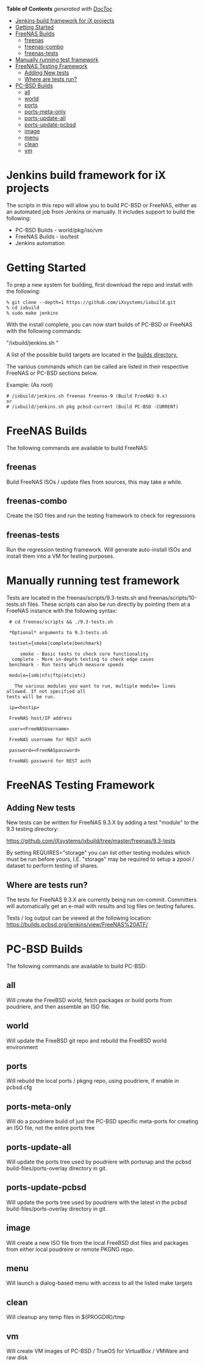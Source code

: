 <!-- START doctoc generated TOC please keep comment here to allow auto update -->
<!-- DON'T EDIT THIS SECTION, INSTEAD RE-RUN doctoc TO UPDATE -->
**Table of Contents**  *generated with [DocToc](https://github.com/thlorenz/doctoc)*

- [Jenkins build framework for iX projects](#jenkins-build-framework-for-ix-projects)
- [Getting Started](#getting-started)
- [FreeNAS Builds](#freenas-builds)
  - [freenas](#freenas)
  - [freenas-combo](#freenas-combo)
  - [freenas-tests](#freenas-tests)
- [Manually running test framework](#manually-running-test-framework)
- [FreeNAS Testing Framework](#freenas-testing-framework)
  - [Adding New tests](#adding-new-tests)
  - [Where are tests run?](#where-are-tests-run)
- [PC-BSD Builds](#pc-bsd-builds)
  - [all](#all)
  - [world](#world)
  - [ports](#ports)
  - [ports-meta-only](#ports-meta-only)
  - [ports-update-all](#ports-update-all)
  - [ports-update-pcbsd](#ports-update-pcbsd)
  - [image](#image)
  - [menu](#menu)
  - [clean](#clean)
  - [vm](#vm)

<!-- END doctoc generated TOC please keep comment here to allow auto update -->

Jenkins build framework for iX projects
===========

The scripts in this repo will allow you to build PC-BSD or FreeNAS, either
as an automated job from Jenkins or manually. It includes support to build
the following:

 * PC-BSD Builds -  world/pkg/iso/vm
 * FreeNAS Builds - iso/test
 * Jenkins automation


Getting Started
============

To prep a new system for building, first download the repo and install with
the following:

```
% git clone --depth=1 https://github.com/iXsystems/ixbuild.git
% cd ixbuild
% sudo make jenkins
```

With the install complete, you can now start builds of PC-BSD or FreeNAS with
the following commands:

 "/ixbuild/jenkins.sh <command> <target>"

A list of the possible build targets are located in the [builds directory.](https://github.com/iXsystems/ixbuild/tree/master/builds)

The various commands which can be called are listed in their respective FreeNAS
or PC-BSD sections below.

Example: (As root)
```
# /ixbuild/jenkins.sh freenas freenas-9 (Build FreeNAS 9.x)
or
# /ixbuild/jenkins.sh pkg pcbsd-current (Build PC-BSD -CURRENT)
```


FreeNAS Builds
============

The following commands are available to build FreeNAS:

freenas
---
Build FreeNAS ISOs / update files from sources, this may take a while.

freenas-combo
---
Create the ISO files and run the testing framework to check for regressions

freenas-tests
---
Run the regression testing framework. Will generate auto-install ISOs and
install them into a VM for testing purposes.

Manually running test framework
=======

Tests are located in the freenas/scripts/9.3-tests.sh and
freenas/scripts/10-tests.sh files. These scripts can also be run directly
by pointing them at a FreeNAS instance with the following syntax:

```
 # cd freenas/scripts && ./9.3-tests.sh
```

```
 *Optional* arguments to 9.3-tests.sh

 testset={smoke|complete|benchmark}

     smoke - Basic tests to check core functionality
  complete - More in-depth testing to check edge cases
 benchmark - Run tests which measure speeds

 module={smb|nfs|ftp|etc|etc}

   The various modules you want to run, multiple module= lines allowed. If not specified all
tests will be run.

 ip=<hostip>

 FreeNAS host/IP address

 user=<FreeNASUsername>

 FreeNAS username for REST auth

 password=<FreeNASpassword>

 FreeNAS password for REST auth
```


FreeNAS Testing Framework
============

Adding New tests
---

New tests can be written for FreeNAS 9.3.X by adding a test "module" to the 9.3 testing directory:

https://github.com/iXsystems/ixbuild/tree/master/freenas/9.3-tests

By setting REQUIRES="storage" you can list other testing modules which must be run before yours, I.E. "storage"
may be required to setup a zpool / dataset to perform testing of shares.


Where are tests run?
---

The tests for FreeNAS 9.3.X are currently being run on-commit. Committers will automatically get
an e-mail with results and log files on testing failures.

Tests / log output can be viewed at the following location:
https://builds.pcbsd.org/jenkins/view/FreeNAS%20ATF/



PC-BSD Builds
============

The following commands are available to build PC-BSD:

all
---

Will create the FreeBSD world, fetch packages or build ports from poudriere,
and then assemble an ISO file.

world
---

Will update the FreeBSD git repo and rebuild the FreeBSD world environment

ports
---

Will rebuild the local ports / pkgng repo, using poudriere, if enable in
pcbsd.cfg

ports-meta-only
---

Will do a poudriere build of just the PC-BSD specific meta-ports for creating
an ISO file, not the entire ports tree

ports-update-all
---

Will update the ports tree used by poudriere with portsnap and the pcbsd
build-files/ports-overlay directory in git.

ports-update-pcbsd
---

Will update the ports tree used by poudriere with the latest in the pcbsd
build-files/ports-overlay directory in git.

image
---

Will create a new ISO file from the local FreeBSD dist files and packages
from either local poudreire or remote PKGNG repo.

menu
---

Will launch a dialog-based menu with access to all the listed make targets

clean
---

Will cleanup any temp files in ${PROGDIR}/tmp

vm
---

Will create VM images of PC-BSD / TrueOS for VirtualBox / VMWare and raw disk

